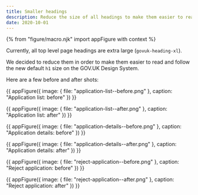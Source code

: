 ```yaml
---
title: Smaller headings
description: Reduce the size of all headings to make them easier to read
date: 2020-10-01
---
```


{% from "figure/macro.njk" import appFigure with context %}

Currently, all top level page headings are extra large (`govuk-heading-xl`).

We decided to reduce them in order to make them easier to read and follow the new default `h1` size on the GOV.UK Design System.

Here are a few before and after shots:

{{ appFigure({
  image: {
    file: "application-list--before.png"
  },
  caption: "Application list: before"
}) }}

{{ appFigure({
  image: {
    file: "application-list--after.png"
  },
  caption: "Application list: after"
}) }}

{{ appFigure({
  image: {
    file: "application-details--before.png"
  },
  caption: "Application details: before"
}) }}

{{ appFigure({
  image: {
    file: "application-details--after.png"
  },
  caption: "Application details: after"
}) }}

{{ appFigure({
  image: {
    file: "reject-application--before.png"
  },
  caption: "Reject application: before"
}) }}

{{ appFigure({
  image: {
    file: "reject-application--after.png"
  },
  caption: "Reject application: after"
}) }}
